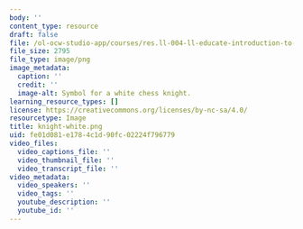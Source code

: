 ```yaml
---
body: ''
content_type: resource
draft: false
file: /ol-ocw-studio-app/courses/res.ll-004-ll-educate-introduction-to-engineering-concepts-spring-2022/knight-white.png
file_size: 2795
file_type: image/png
image_metadata:
  caption: ''
  credit: ''
  image-alt: Symbol for a white chess knight.
learning_resource_types: []
license: https://creativecommons.org/licenses/by-nc-sa/4.0/
resourcetype: Image
title: knight-white.png
uid: fe01d081-e178-4c1d-90fc-02224f796779
video_files:
  video_captions_file: ''
  video_thumbnail_file: ''
  video_transcript_file: ''
video_metadata:
  video_speakers: ''
  video_tags: ''
  youtube_description: ''
  youtube_id: ''
---
```

